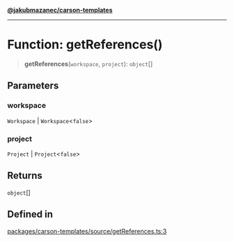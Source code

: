 [**@jakubmazanec/carson-templates**](../README.md)

---

# Function: getReferences()

> **getReferences**(`workspace`, `project`): `object`[]

## Parameters

### workspace

`Workspace` | `Workspace`\<`false`\>

### project

`Project` | `Project`\<`false`\>

## Returns

`object`[]

## Defined in

[packages/carson-templates/source/getReferences.ts:3](https://github.com/jakubmazanec/tools/blob/077fa4993ebe623b1c463499cc41912353ae6eb1/packages/carson-templates/source/getReferences.ts#L3)
